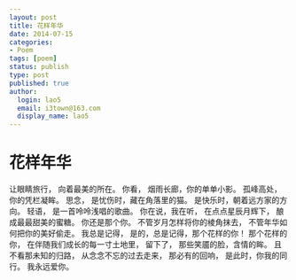 ```yaml
---
layout: post
title: 花样年华
date: 2014-07-15
categories:
- Poem
tags: [poem]
status: publish
type: post
published: true
author:
  login: lao5
  email: i3town@163.com
  display_name: lao5
---
```



# 花样年华

让眼睛旅行，
向着最美的所在。
你看，
烟雨长廊，你的单单小影。
孤峰高处，你的凭栏凝眸。
思念，
是忧伤时，藏在角落里的猫。
是快乐时，朝着远方家的方向。
轻语，
是一首呤呤浅唱的歌曲。
你在说，我在听，
在点点星辰月辉下，
酿成最最甜美的蜜糖。
你还是那个你。
不管岁月怎样将你的棱角抹去，
不管年华如何把你的美好偷走。
我总是记得，
是的，总是记得，那个花样的你！
那个花样的你，
在伴随我们成长的每一寸土地里，
留下了，
那些笑靥的脸，含情的眸。
且不看那未知的归路，
从念念不忘的过去走来，
那必有的回响，
是此时，你我的同行。
我永远爱你。